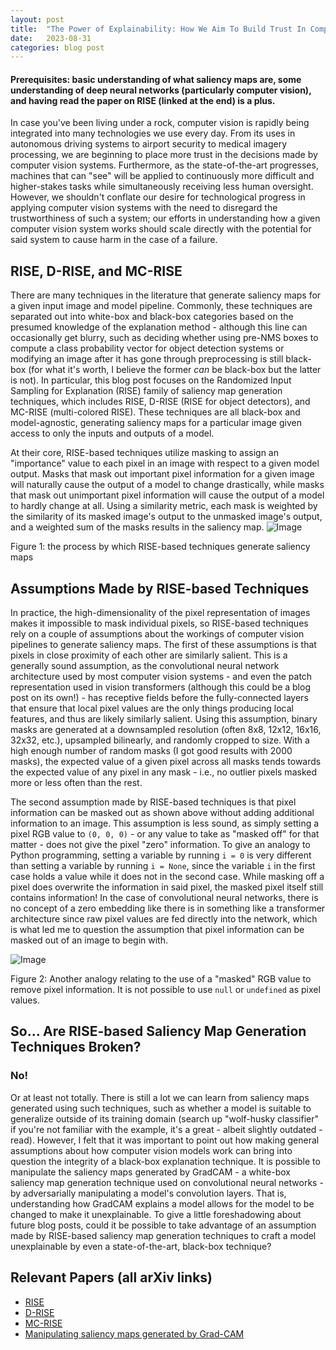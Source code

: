 ```yaml
---
layout: post
title:  "The Power of Explainability: How We Aim To Build Trust In Computer Vision Models Using Saliency Maps"
date:   2023-08-31
categories: blog post
---
```

#### Prerequisites: basic understanding of what saliency maps are, some understanding of deep neural networks (particularly computer vision), and having read the paper on RISE (linked at the end) is a plus.

In case you've been living under a rock, computer vision is rapidly being integrated into many technologies we use every day. From its uses in autonomous driving systems to airport security to medical imagery processing, we are beginning to place more trust in the decisions made by computer vision systems. Furthermore, as the state-of-the-art progresses, machines that can "see" will be applied to continuously more difficult and higher-stakes tasks while simultaneously receiving less human oversight. However, we shouldn't conflate our desire for technological progress in applying computer vision systems with the need to disregard the trustworthiness of such a system; our efforts in understanding how a given computer vision system works should scale directly with the potential for said system to cause harm in the case of a failure.
## RISE, D-RISE, and MC-RISE
There are many techniques in the literature that generate saliency maps for a given input image and model pipeline. Commonly, these techniques are separated out into white-box and black-box categories based on the presumed knowledge of the explanation method - although this line can occasionally get blurry, such as deciding whether using pre-NMS boxes to compute a class probability vector for object detection systems or modifying an image after it has gone through preprocessing is still black-box (for what it's worth, I believe the former *can* be black-box but the latter is not). In particular, this blog post focuses on the Randomized Input Sampling for Explanation (RISE) family of saliency map generation techniques, which includes RISE, D-RISE (RISE for object detectors), and MC-RISE (multi-colored RISE). These techniques are all black-box and model-agnostic, generating saliency maps for a particular image given access to only the inputs and outputs of a model.

At their core, RISE-based techniques utilize masking to assign an "importance" value to each pixel in an image with respect to a given model output. Masks that mask out important pixel information for a given image will naturally cause the output of a model to change drastically, while masks that mask out unimportant pixel information will cause the output of a model to hardly change at all. Using a similarity metric, each mask is weighted by the similarity of its masked image's output to the unmasked image's output, and a weighted sum of the masks results in the saliency map.
![Image](https://camo.githubusercontent.com/a41672d5047e7c371e0854bd23b5cab5487a7a158aa41bd61470d9220dab62c6/68747470733a2f2f65636c697175652e6769746875622e696f2f7265702d696d67732f524953452f726973652d6f766572766965772e706e67 "Figure 1")

Figure 1: the process by which RISE-based techniques generate saliency maps

## Assumptions Made by RISE-based Techniques
In practice, the high-dimensionality of the pixel representation of images makes it impossible to mask individual pixels, so RISE-based techniques rely on a couple of assumptions about the workings of computer vision pipelines to generate saliency maps. The first of these assumptions is that pixels in close proximity of each other are similarly salient. This is a generally sound assumption, as the convolutional neural network architecture used by most computer vision systems - and even the patch representation used in vision transformers (although this could be a blog post on its own!) - has receptive fields before the fully-connected layers that ensure that local pixel values are the only things producing local features, and thus are likely similarly salient. Using this assumption, binary masks are generated at a downsampled resolution (often 8x8, 12x12, 16x16, 32x32, etc.), upsampled bilinearly, and randomly cropped to size. With a high enough number of random masks (I got good results with 2000 masks), the expected value of a given pixel across all masks tends towards the expected value of any pixel in any mask - i.e., no outlier pixels masked more or less often than the rest.

The second assumption made by RISE-based techniques is that pixel information can be masked out as shown above without adding additional information to an image. This assumption is less sound, as simply setting a pixel RGB value to `(0, 0, 0)` - or any value to take as "masked off" for that matter - does not give the pixel "zero" information. To give an analogy to Python programming, setting a variable by running `i = 0` is very different than setting a variable by running `i = None`, since the variable `i` in the first case holds a value while it does not in the second case. While masking off a pixel does overwrite the information in said pixel, the masked pixel itself still contains information! In the case of convolutional neural networks, there is no concept of a zero embedding like there is in something like a transformer architecture since raw pixel values are fed directly into the network, which is what led me to question the assumption that pixel information can be masked out of an image to begin with.

![Image](https://external-preview.redd.it/qvBxTrAYatMV_TMQcOXkRpeH7XMQq7gS2Dvo6bkrMl0.jpg?width=640&crop=smart&auto=webp&s=8cfc67807eeaf2221aa20feee598107d999de800 "Figure 2")

Figure 2: Another analogy relating to the use of a "masked" RGB value to remove pixel information. It is not possible to use `null` or `undefined` as pixel values. 

## So... Are RISE-based Saliency Map Generation Techniques Broken?
### No! 
Or at least not totally. There is still a lot we can learn from saliency maps generated using such techniques, such as whether a model is suitable to generalize outside of its training domain (search up "wolf-husky classifier" if you're not familiar with the example, it's a great - albeit slightly outdated - read). However, I felt that it was important to point out how making general assumptions about how computer vision models work can bring into question the integrity of a black-box explanation technique. It is possible to manipulate the saliency maps generated by GradCAM - a white-box saliency map generation technique used on convolutional neural networks - by adversarially manipulating a model's convolution layers. That is, understanding how GradCAM explains a model allows for the model to be changed to make it unexplainable. To give a little foreshadowing about future blog posts, could it be possible to take advantage of an assumption made by RISE-based saliency map generation techniques to craft a model unexplainable by even a state-of-the-art, black-box technique?

## Relevant Papers (all arXiv links)
- [RISE](https://arxiv.org/pdf/1806.07421.pdf)
- [D-RISE](https://arxiv.org/pdf/2006.03204.pdf)
- [MC-RISE](https://arxiv.org/pdf/2010.02468.pdf)
- [Manipulating saliency maps generated by Grad-CAM](https://arxiv.org/pdf/1907.10901.pdf)